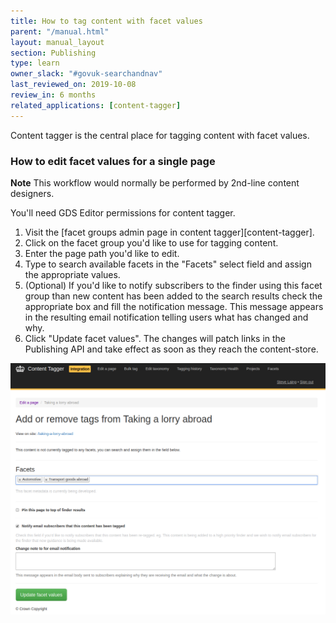 ```yaml
---
title: How to tag content with facet values
parent: "/manual.html"
layout: manual_layout
section: Publishing
type: learn
owner_slack: "#govuk-searchandnav"
last_reviewed_on: 2019-10-08
review_in: 6 months
related_applications: [content-tagger]
---
```


Content tagger is the central place for tagging content with facet values.

### How to edit facet values for a single page

**Note** This workflow would normally be performed by 2nd-line content
designers.

You'll need GDS Editor permissions for content tagger.

1. Visit the [facet groups admin page in content tagger][content-tagger].
1. Click on the facet group you'd like to use for tagging content.
1. Enter the page path you'd like to edit.
1. Type to search available facets in the "Facets" select field and assign the
   appropriate values.
1. (Optional) If you'd like to notify subscribers to the finder using this
   facet group than new content has been added to the search results check the
   appropriate box and fill the notification message. This message appears in
   the resulting email notification telling users what has changed and why.
1. Click "Update facet values". The changes will patch links in the Publishing
   API and take effect as soon as they reach the content-store.

![content-tagger screenshot](images/tagging-content-with-facets.png)
